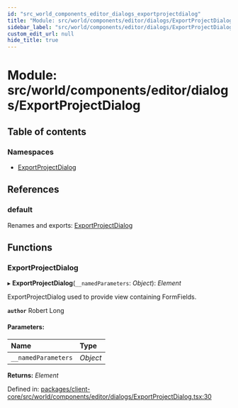 ```yaml
---
id: "src_world_components_editor_dialogs_exportprojectdialog"
title: "Module: src/world/components/editor/dialogs/ExportProjectDialog"
sidebar_label: "src/world/components/editor/dialogs/ExportProjectDialog"
custom_edit_url: null
hide_title: true
---
```


# Module: src/world/components/editor/dialogs/ExportProjectDialog

## Table of contents

### Namespaces

- [ExportProjectDialog](src_world_components_editor_dialogs_exportprojectdialog.exportprojectdialog.md)

## References

### default

Renames and exports: [ExportProjectDialog](src_world_components_editor_dialogs_exportprojectdialog.md#exportprojectdialog)

## Functions

### ExportProjectDialog

▸ **ExportProjectDialog**(`__namedParameters`: *Object*): *Element*

ExportProjectDialog used to provide view containing FormFields.

**`author`** Robert Long

#### Parameters:

| Name | Type |
| :------ | :------ |
| `__namedParameters` | *Object* |

**Returns:** *Element*

Defined in: [packages/client-core/src/world/components/editor/dialogs/ExportProjectDialog.tsx:30](https://github.com/xr3ngine/xr3ngine/blob/7e8e151f1/packages/client-core/src/world/components/editor/dialogs/ExportProjectDialog.tsx#L30)
